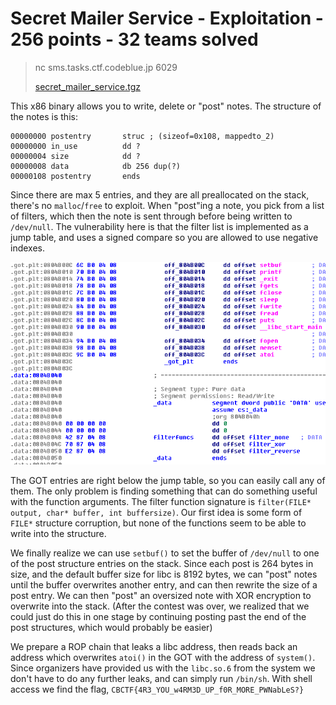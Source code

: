 # Secret Mailer Service - Exploitation - 256 points - 32 teams solved

> nc sms.tasks.ctf.codeblue.jp 6029
>
> [secret_mailer_service.tgz](./secret_mailer_service.tgz-47398016b8bf5679acfaa552e0f7cc37229d3d1b8aa45d22f866d3b347347817)

This x86 binary allows you to write, delete or "post" notes. The structure of the notes is this:

    00000000 postentry       struc ; (sizeof=0x108, mappedto_2)
    00000000 in_use          dd ?
    00000004 size            dd ?
    00000008 data            db 256 dup(?)
    00000108 postentry       ends
    
Since there are max 5 entries, and they are all preallocated on the stack, there's no `malloc`/`free` to exploit. When "post"ing a note, you pick from a list of filters, which then the note is sent through before being written to `/dev/null`. The vulnerability here is that the filter list is implemented as a jump table, and uses a signed compare so you are allowed to use negative indexes.

![GOT right next to jump table](./images/filters.png)

The GOT entries are right below the jump table, so you can easily call any of them. The only problem is finding something that can do something useful with the function arguments. The filter function signature is `filter(FILE* output, char* buffer, int buffersize)`. Our first idea is some form of `FILE*` structure corruption, but none of the functions seem to be able to write into the structure.

We finally realize we can use `setbuf()` to set the buffer of `/dev/null` to one of the post structure entries on the stack. Since each post is 264 bytes in size, and the default buffer size for libc is 8192 bytes, we can "post" notes until the buffer overwrites another entry, and can then rewrite the size of a post entry. We can then "post" an oversized note with XOR encryption to overwrite into the stack. (After the contest was over, we realized that we could just do this in one stage by continuing posting past the end of the post structures, which would probably be easier)

We prepare a ROP chain that leaks a libc address, then reads back an address which overwrites `atoi()` in the GOT with the address of `system()`. Since organizers have provided us with the `libc.so.6` from the system we don't have to do any further leaks, and can simply run `/bin/sh`. With shell access we find the flag, `CBCTF{4R3_YOU_w4RM3D_UP_f0R_MORE_PWNabLeS?}`

